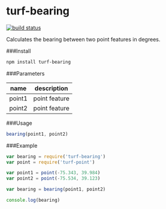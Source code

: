turf-bearing
=============
[![build status](https://secure.travis-ci.org/Turfjs/turf-bearing.png)](http://travis-ci.org/Turfjs/turf-bearing)

Calculates the bearing between two point features in degrees.

###Install

```sh
npm install turf-bearing
```

###Parameters

|name|description|
|---|---|
|point1|point feature|
|point2|point feature|

###Usage

```js
bearing(point1, point2)
```

###Example

```javascript
var bearing = require('turf-bearing')
var point = require('turf-point')

var point1 = point(-75.343, 39.984)
var point2 = point(-75.534, 39.123)

var bearing = bearing(point1, point2)

console.log(bearing)
```
